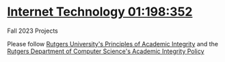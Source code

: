 # [Internet Technology 01:198:352](https://www.cs.rutgers.edu/academics/undergraduate/course-synopses/course-details/01-198-352-internet-technology)
Fall 2023 Projects

Please follow [Rutgers University's Principles of Academic Integrity](http://academicintegrity.rutgers.edu/) and the [Rutgers Department of Computer Science's Academic Integrity Policy](https://www.cs.rutgers.edu/academic-integrity/introduction)
